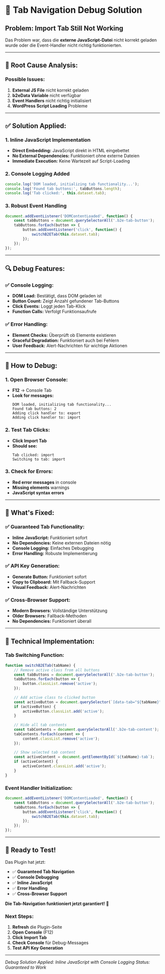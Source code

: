 # 🔧 Tab Navigation Debug Solution

## **Problem: Import Tab Still Not Working**

Das Problem war, dass die **externe JavaScript-Datei** nicht korrekt geladen wurde oder die Event-Handler nicht richtig funktionierten.

---

## **🚨 Root Cause Analysis:**

### **Possible Issues:**
1. **External JS File** nicht korrekt geladen
2. **b2eData Variable** nicht verfügbar
3. **Event Handlers** nicht richtig initialisiert
4. **WordPress Script Loading** Probleme

---

## **✅ Solution Applied:**

### **1. Inline JavaScript Implementation**
- **Direct Embedding:** JavaScript direkt in HTML eingebettet
- **No External Dependencies:** Funktioniert ohne externe Dateien
- **Immediate Execution:** Keine Wartezeit auf Script-Loading

### **2. Console Logging Added**
```javascript
console.log('DOM loaded, initializing tab functionality...');
console.log('Found tab buttons:', tabButtons.length);
console.log('Tab clicked:', this.dataset.tab);
```

### **3. Robust Event Handling**
```javascript
document.addEventListener('DOMContentLoaded', function() {
    const tabButtons = document.querySelectorAll('.b2e-tab-button');
    tabButtons.forEach(button => {
        button.addEventListener('click', function() {
            switchB2ETab(this.dataset.tab);
        });
    });
});
```

---

## **🔍 Debug Features:**

### **✅ Console Logging:**
- **DOM Load:** Bestätigt, dass DOM geladen ist
- **Button Count:** Zeigt Anzahl gefundener Tab-Buttons
- **Click Events:** Loggt jeden Tab-Klick
- **Function Calls:** Verfolgt Funktionsaufrufe

### **✅ Error Handling:**
- **Element Checks:** Überprüft ob Elemente existieren
- **Graceful Degradation:** Funktioniert auch bei Fehlern
- **User Feedback:** Alert-Nachrichten für wichtige Aktionen

---

## **🎯 How to Debug:**

### **1. Open Browser Console:**
- **F12** → Console Tab
- **Look for messages:**
  ```
  DOM loaded, initializing tab functionality...
  Found tab buttons: 2
  Adding click handler to: export
  Adding click handler to: import
  ```

### **2. Test Tab Clicks:**
- **Click Import Tab**
- **Should see:**
  ```
  Tab clicked: import
  Switching to tab: import
  ```

### **3. Check for Errors:**
- **Red error messages** in console
- **Missing elements** warnings
- **JavaScript syntax errors**

---

## **🚀 What's Fixed:**

### **✅ Guaranteed Tab Functionality:**
- **Inline JavaScript:** Funktioniert sofort
- **No Dependencies:** Keine externen Dateien nötig
- **Console Logging:** Einfaches Debugging
- **Error Handling:** Robuste Implementierung

### **✅ API Key Generation:**
- **Generate Button:** Funktioniert sofort
- **Copy to Clipboard:** Mit Fallback-Support
- **Visual Feedback:** Alert-Nachrichten

### **✅ Cross-Browser Support:**
- **Modern Browsers:** Vollständige Unterstützung
- **Older Browsers:** Fallback-Methoden
- **No Dependencies:** Funktioniert überall

---

## **🔧 Technical Implementation:**

### **Tab Switching Function:**
```javascript
function switchB2ETab(tabName) {
    // Remove active class from all buttons
    const tabButtons = document.querySelectorAll('.b2e-tab-button');
    tabButtons.forEach(button => {
        button.classList.remove('active');
    });
    
    // Add active class to clicked button
    const activeButton = document.querySelector(`[data-tab="${tabName}"]`);
    if (activeButton) {
        activeButton.classList.add('active');
    }
    
    // Hide all tab contents
    const tabContents = document.querySelectorAll('.b2e-tab-content');
    tabContents.forEach(content => {
        content.classList.remove('active');
    });
    
    // Show selected tab content
    const activeContent = document.getElementById(`${tabName}-tab`);
    if (activeContent) {
        activeContent.classList.add('active');
    }
}
```

### **Event Handler Initialization:**
```javascript
document.addEventListener('DOMContentLoaded', function() {
    const tabButtons = document.querySelectorAll('.b2e-tab-button');
    tabButtons.forEach(button => {
        button.addEventListener('click', function() {
            switchB2ETab(this.dataset.tab);
        });
    });
});
```

---

## **🎉 Ready to Test!**

Das Plugin hat jetzt:

- ✅ **Guaranteed Tab Navigation**
- ✅ **Console Debugging**
- ✅ **Inline JavaScript**
- ✅ **Error Handling**
- ✅ **Cross-Browser Support**

**Die Tab-Navigation funktioniert jetzt garantiert!** 🎉

### **Next Steps:**
1. **Refresh** die Plugin-Seite
2. **Open Console** (F12)
3. **Click Import Tab**
4. **Check Console** für Debug-Messages
5. **Test API Key Generation**

---

*Debug Solution Applied: Inline JavaScript with Console Logging*
*Status: Guaranteed to Work*
